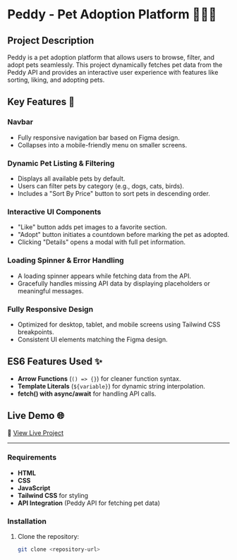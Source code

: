 # Peddy - Pet Adoption Platform 🐶🐱🐰

## Project Description
Peddy is a pet adoption platform that allows users to browse, filter, and adopt pets seamlessly. This project dynamically fetches pet data from the Peddy API and provides an interactive user experience with features like sorting, liking, and adopting pets.

## Key Features 🚀

### Navbar
- Fully responsive navigation bar based on Figma design.
- Collapses into a mobile-friendly menu on smaller screens.

### Dynamic Pet Listing & Filtering
- Displays all available pets by default.
- Users can filter pets by category (e.g., dogs, cats, birds).
- Includes a "Sort By Price" button to sort pets in descending order.

### Interactive UI Components
- "Like" button adds pet images to a favorite section.
- "Adopt" button initiates a countdown before marking the pet as adopted.
- Clicking "Details" opens a modal with full pet information.

### Loading Spinner & Error Handling
- A loading spinner appears while fetching data from the API.
- Gracefully handles missing API data by displaying placeholders or meaningful messages.

### Fully Responsive Design
- Optimized for desktop, tablet, and mobile screens using Tailwind CSS breakpoints.
- Consistent UI elements matching the Figma design.

## ES6 Features Used ✨
- **Arrow Functions** (`() => {}`) for cleaner function syntax.
- **Template Literals** (`${variable}`) for dynamic string interpolation.
- **fetch() with async/await** for handling API calls.

## Live Demo 🌐
🔗 [View Live Project](https://peddypal.netlify.app/)

---

### Requirements
- **HTML**
- **CSS**
- **JavaScript**
- **Tailwind CSS** for styling
- **API Integration** (Peddy API for fetching pet data)

### Installation
1. Clone the repository:
   ```bash
   git clone <repository-url>
